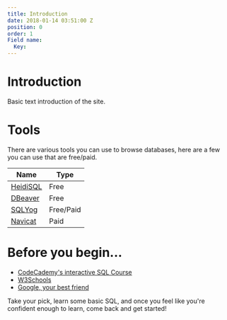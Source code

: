 ```yaml
---
title: Introduction
date: 2018-01-14 03:51:00 Z
position: 0
order: 1
Field name:
  Key: 
---
```


# Introduction

Basic text introduction of the site.


# Tools
There are various tools you can use to browse databases, here are a few you can use that are free/paid.

|Name|Type
|--|--|
|[HeidiSQL](https://www.heidisql.com/)|Free
|[DBeaver](https://dbeaver.jkiss.org/)|Free
|[SQLYog](https://github.com/webyog/sqlyog-community/wiki/Downloads)|Free/Paid
|[Navicat](https://www.navicat.com/en/)|Paid

# Before you begin...
 - [CodeCademy's interactive SQL Course](https://www.codecademy.com/learn/learn-sql)
 - [W3Schools](https://www.w3schools.com/sql/)
 - [Google, your best friend](https://google.com)

Take your pick, learn some basic SQL, and once you feel like you're confident enough to learn, come back and get started!